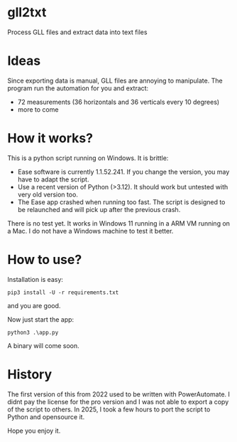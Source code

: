 # gll2txt
Process GLL files and extract data into text files

# Ideas

Since exporting data is manual, GLL files are annoying to manipulate.
The program run the automation for you and extract:

- 72 measurements (36 horizontals and 36 verticals every 10 degrees)
- more to come

# How it works?

This is a python script running on Windows. It is brittle:

- Ease software is currently 1.1.52.241. If you change the version, you may have to adapt the script.
- Use a recent version of Python (>3.12). It should work but untested with very old version too.
- The Ease app crashed when running too fast. The script is designed to be relaunched and will pick up after the previous crash.

There is no test yet. It works in Windows 11 running in a ARM VM running on a Mac. I do not have a Windows machine to test it better.

# How to use?

Installation is easy:
```
pip3 install -U -r requirements.txt
```

and you are good.

Now just start the app:
```
python3 .\app.py
```

A binary will come soon.

# History

The first version of this from 2022 used to be written with PowerAutomate. I didnt pay the license for the pro version and I was not able to export a copy of the script to others.
In 2025, I took a few hours to port the script to Python and opensource it.

Hope you enjoy it.
